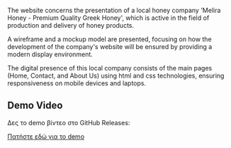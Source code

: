 The website concerns the presentation of a local honey company 'Melira Honey - Premium Quality Greek Honey', which is active in the field of production and delivery of honey products. 

A wireframe and a mockup model are presented, focusing on how the development of the company's website will be ensured by providing a modern display environment. 

The digital presence of this local company consists of the main pages (Home, Contact, and About Us) using html and css technologies, ensuring responsiveness on mobile devices and laptops.

## Demo Video

Δες το demo βίντεο στο GitHub Releases:

[Πατήστε εδώ για το demo](https://github.com/YourUser/Creation-of-a-business-website-using-HTML5-CSS3/releases/download/v1.0-demo/demo.mp4)
